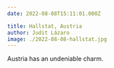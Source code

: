 ```yaml
---
date: 2022-08-08T15:11:01.000Z

title: Hallstat, Austria
author: Judit Lázaro
image: ./2022-08-08-hallstat.jpg
---
```


Austria has an undeniable charm.
